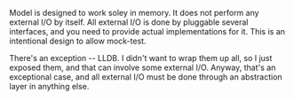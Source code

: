 








Model is designed to work soley in memory. It does not perform
any external I/O by itself. All external I/O is done by
pluggable several interfaces, and you need to provide actual
implementations for it. This is an intentional design to allow
mock-test.

There's an exception -- LLDB. I didn't want to wrap them up all,
so I just exposed them, and that can involve some external I/O.
Anyway, that's an exceptional case, and all external I/O must
be done through an abstraction layer in anything else.